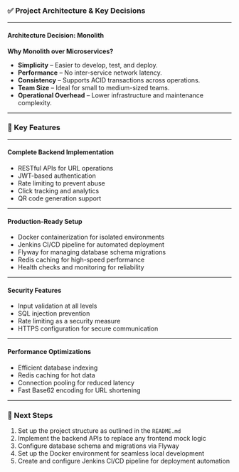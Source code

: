 ### ✅ Project Architecture & Key Decisions

---

#### **Architecture Decision: Monolith**

**Why Monolith over Microservices?**
- **Simplicity** – Easier to develop, test, and deploy.
- **Performance** – No inter-service network latency.
- **Consistency** – Supports ACID transactions across operations.
- **Team Size** – Ideal for small to medium-sized teams.
- **Operational Overhead** – Lower infrastructure and maintenance complexity.

---

### 🚀 Key Features

---

#### **Complete Backend Implementation**
- RESTful APIs for URL operations
- JWT-based authentication
- Rate limiting to prevent abuse
- Click tracking and analytics
- QR code generation support

---

#### **Production-Ready Setup**
- Docker containerization for isolated environments
- Jenkins CI/CD pipeline for automated deployment
- Flyway for managing database schema migrations
- Redis caching for high-speed performance
- Health checks and monitoring for reliability

---

#### **Security Features**
- Input validation at all levels
- SQL injection prevention
- Rate limiting as a security measure
- HTTPS configuration for secure communication

---

#### **Performance Optimizations**
- Efficient database indexing
- Redis caching for hot data
- Connection pooling for reduced latency
- Fast Base62 encoding for URL shortening

---

### 📌 Next Steps

1. Set up the project structure as outlined in the `README.md`
2. Implement the backend APIs to replace any frontend mock logic
3. Configure database schema and migrations via Flyway
4. Set up the Docker environment for seamless local development
5. Create and configure Jenkins CI/CD pipeline for deployment automation
